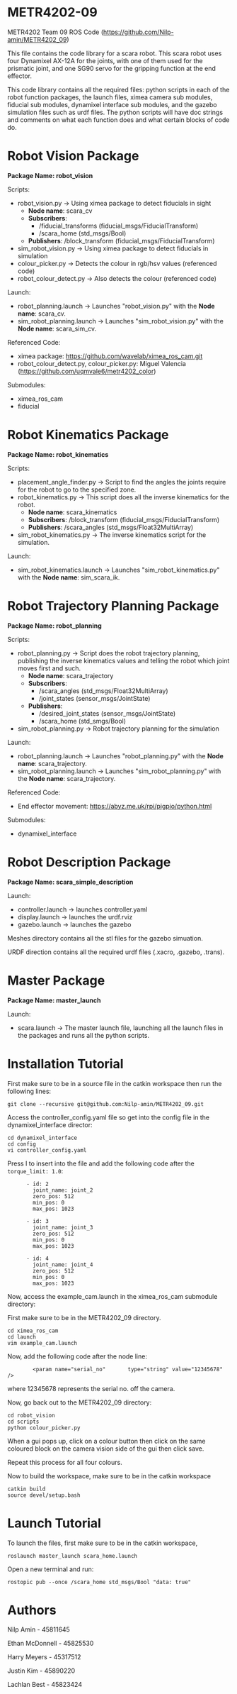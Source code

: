 # METR4202-09
METR4202 Team 09 ROS Code (https://github.com/Nilp-amin/METR4202_09)

This file contains the code library for a scara robot. This scara robot uses four Dynamixel AX-12A for the joints, with one of them used for the prismatic joint, and one SG90 servo for the gripping function at the end effector.

This code library contains all the required files: python scripts in each of the robot function packages, the launch files, ximea camera sub modules, fiducial sub modules, dynamixel interface sub modules, and the gazebo simulation files such as urdf files. The python scripts will have doc strings and comments on what each function does and what certain blocks of code do.

# Robot Vision Package

**Package Name: robot_vision**

Scripts:
- robot_vision.py -> Using ximea package to detect fiducials in sight
  - **Node name**: scara_cv
  - **Subscribers**: 
    - /fiducial_transforms (fiducial_msgs/FiducialTransform)
    - /scara_home (std_msgs/Bool)
  - **Publishers**: /block_transform (fiducial_msgs/FiducialTransform)
- sim_robot_vision.py -> Using ximea package to detect fiducials in simulation
- colour_picker.py -> Detects the colour in rgb/hsv values (referenced code)
- robot_colour_detect.py -> Also detects the colour (referenced code)

Launch:
- robot_planning.launch -> Launches "robot_vision.py" with the **Node name**: scara_cv.
- sim_robot_planning.launch -> Launches "sim_robot_vision.py" with the **Node name**: scara_sim_cv.

Referenced Code:
- ximea package: https://github.com/wavelab/ximea_ros_cam.git
- robot_colour_detect.py, colour_picker.py: Miguel Valencia (https://github.com/uqmvale6/metr4202_color)

Submodules:
- ximea_ros_cam
- fiducial

# Robot Kinematics Package

**Package Name: robot_kinematics**

Scripts:
- placement_angle_finder.py -> Script to find the angles the joints require for the robot to go to the specified zone.
- robot_kinematics.py -> This script does all the inverse kinematics for the robot. 
  - **Node name**: scara_kinematics  
  - **Subscribers**: /block_transform (fiducial_msgs/FiducialTransform)  
  - **Publishers**: /scara_angles (std_msgs/Float32MultiArray)
- sim_robot_kinematics.py -> The inverse kinematics script for the simulation.

Launch:
- sim_robot_kinematics.launch -> Launches "sim_robot_kinematics.py" with the **Node name**: sim_scara_ik.

# Robot Trajectory Planning Package

**Package Name: robot_planning**

Scripts:
- robot_planning.py -> Script does the robot trajectory planning, publishing the inverse kinematics values and telling the robot which joint moves first and such.
  - **Node name**: scara_trajectory 
  - **Subscribers**: 
    - /scara_angles (std_msgs/Float32MultiArray) 
    - /joint_states (sensor_msgs/JointState)
  - **Publishers**: 
    - /desired_joint_states (sensor_msgs/JointState)
    - /scara_home (std_smgs/Bool)
- sim_robot_planning.py -> Robot trajectory planning for the simulation

Launch:
- robot_planning.launch -> Launches "robot_planning.py" with the **Node name**: scara_trajectory.
- sim_robot_planning.launch -> Launches "sim_robot_planning.py" with the **Node name**: scara_trajectory.

Referenced Code:
- End effector movement: https://abyz.me.uk/rpi/pigpio/python.html

Submodules:
- dynamixel_interface

# Robot Description Package

**Package Name: scara_simple_description**

Launch:
- controller.launch -> launches controller.yaml
- display.launch -> launches the urdf.rviz
- gazebo.launch -> launches the gazebo

Meshes directory contains all the stl files for the gazebo simuation.

URDF direction contains all the required urdf files (.xacro, .gazebo, .trans).

# Master Package

**Package Name: master_launch**

Launch:
- scara.launch -> The master launch file, launching all the launch files in the packages and runs all the python scripts.

# Installation Tutorial

First make sure to be in a source file in the catkin workspace then run the following lines:

```git clone --recursive git@github.com:Nilp-amin/METR4202_09.git```

Access the controller_config.yaml file so get into the config file in the dynamixel_interface director:

```
cd dynamixel_interface
cd config
vi controller_config.yaml
```

Press I to insert into the file and add the following code after the `torque_limit: 1.0`:

```
      - id: 2
        joint_name: joint_2
        zero_pos: 512
        min_pos: 0
        max_pos: 1023

      - id: 3
        joint_name: joint_3
        zero_pos: 512
        min_pos: 0
        max_pos: 1023

      - id: 4
        joint_name: joint_4
        zero_pos: 512
        min_pos: 0
        max_pos: 1023
```

Now, access the example_cam.launch in the ximea_ros_cam submodule directory:

First make sure to be in the METR4202_09 directory.

```
cd ximea_ros_cam
cd launch
vim example_cam.launch
```
Now, add the following code after the node line:

```
        <param name="serial_no"       type="string" value="12345678" />
```
where 12345678 represents the serial no. off the camera.

Now, go back out to the METR4202_09 directory:

```
cd robot_vision
cd scripts
python colour_picker.py
```
When a gui pops up, click on a colour button then click on the same coloured block on the camera vision side of the gui then click save.

Repeat this process for all four colours.

Now to build the workspace, make sure to be in the catkin workspace

```
catkin build
source devel/setup.bash
```

# Launch Tutorial

To launch the files, first make sure to be in the catkin workspace,

```
roslaunch master_launch scara_home.launch
```
Open a new terminal and run:
```
rostopic pub --once /scara_home std_msgs/Bool "data: true"
```

# Authors

Nilp Amin - 45811645

Ethan McDonnell - 45825530

Harry Meyers - 45317512

Justin Kim - 45890220

Lachlan Best - 45823424
